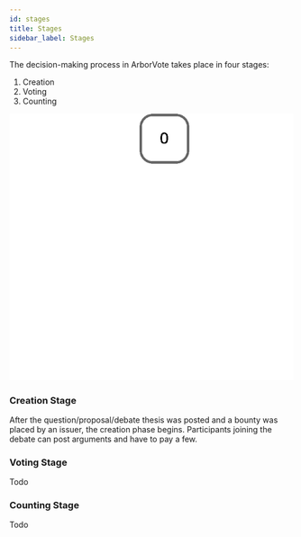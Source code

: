 ```yaml
---
id: stages
title: Stages
sidebar_label: Stages
---
```


The decision-making process in ArborVote takes place in four stages:
1. Creation
2. Voting
3. Counting

![Animated example of a the creation, voting, and counting process.](/static/img/VotingExample.gif)

### Creation Stage
After the question/proposal/debate thesis was posted and a bounty was placed by an issuer,
the creation phase begins.
Participants joining the debate can post arguments and have to pay a few. 


### Voting Stage
Todo

### Counting Stage
Todo

